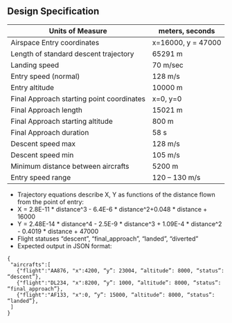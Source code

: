 ## Design Specification

Units of Measure  | meters, seconds
------------- | -------------
Airspace Entry coordinates | x=16000, y = 47000
Length of standard descent trajectory | 65291 m
Landing speed | 70 m/sec
Entry speed (normal) | 128 m/s
Entry altitude | 10000 m
Final Approach starting point coordinates | x=0, y=0
Final Approach length | 15021 m
Final Approach starting altitude | 800 m
Final Approach duration | 58 s
Descent speed max | 128 m/s
Descent speed min | 105 m/s
Minimum distance between aircrafts | 5200 m
Entry speed range | 120 – 130 m/s

* Trajectory equations describe X, Y as functions of the distance flown from the point of entry:
 * X = 2.8E-11 * distance^3 - 6.4E-6 * distance^2+0.048 * distance + 16000
 * Y = 2.48E-14 * distance^4 - 2.5E-9 * distance^3 + 1.09E-4 * distance^2 - 0.4019 * distance + 47000
* Flight statuses “descent”, “final_approach”, “landed”, “diverted”
* Expected output in JSON format:

 ```
{
  "aircrafts":[
    {"flight":"AA876, "x":4200, “y”: 23004, “altitude”: 8000, “status”: “descent”},
    {"flight":"DL234, "x":8200, “y”: 1000, “altitude”: 8000, “status”: “final_approach”},
    {"flight":"AF133, "x":0, “y”: 15000, “altitude”: 8000, “status”: “landed”},
  ]
}
 ```
